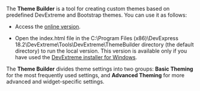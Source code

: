 The **Theme Builder** is a tool for creating custom themes based on predefined DevExtreme and Bootstrap themes. You can use it as follows:

- Access the [online version](ThemeBuilder).

- Open the index.html file in the C:\Program Files (x86)\DevExpress 18.2\DevExtreme\Tools\DevExtreme\ThemeBuilder directory (the default directory) to run the local version. This version is available only if you have used the [DevExtreme installer for Windows](/concepts/Common/05%20Introduction%20to%20DevExtreme/50%20Download%20and%20Install.md '/Documentation/Guide/Common/Introduction_to_DevExtreme/#Download_and_Install').

The **Theme Builder** divides theme settings into two groups: **Basic Theming** for the most frequently used settings, and **Advanced Theming** for more advanced and widget-specific settings.

